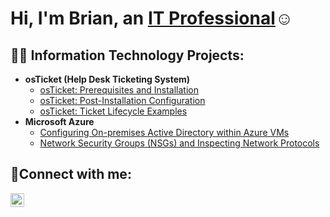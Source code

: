 <h1>Hi, I'm Brian, an <a href="https://linkedin.com/in/Josh">IT Professional</a>☺</h1>

<h2>👨‍💻 Information Technology Projects:</h2>

- <b>osTicket (Help Desk Ticketing System)</b>
  - [osTicket: Prerequisites and Installation](https://github.com/brianknutson/osticket-prereqs)
  - [osTicket: Post-Installation Configuration](https://github.com/brianknutson/post-install-config)
  - [osTicket: Ticket Lifecycle Examples](https://github.com/brianknutson/ticket-lifecycle)
- <b>Microsoft Azure</b>
  - [Configuring On-premises Active Directory within Azure VMs](https://github.com/brianknutson/configure-ad)
  - [Network Security Groups (NSGs) and Inspecting Network Protocols](https://github.com/brianknutson/azure-network-protocols)

<h2>🤳Connect with me:</h2>


[<img align="left" alt="Brian | LinkedIn" width="22px" src="https://cdn.jsdelivr.net/npm/simple-icons@v3/icons/linkedin.svg" />][linkedin]


[linkedin]: [https://linkedin.com/in/Brian](https://www.linkedin.com/in/brian-knutson-43669a135/)
